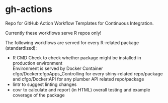 # gh-actions
Repo for GitHub Action Workflow Templates for Continuous Integration.

Currently these workflows serve R repos only!

The following workflows are served for every R-related package (standardized):
- R CMD Check to check whether package might be installed in production environment  
  Environment is served by Docker Container cfgo/Docker:cfgoApps_Controlling for every shiny-related repo/package and cfgo/Docker:API for any plumber API related repo/package
- lintr to suggest linting changes
- covr to calculate and report (in HTML) overall testing and example coverage of the package
